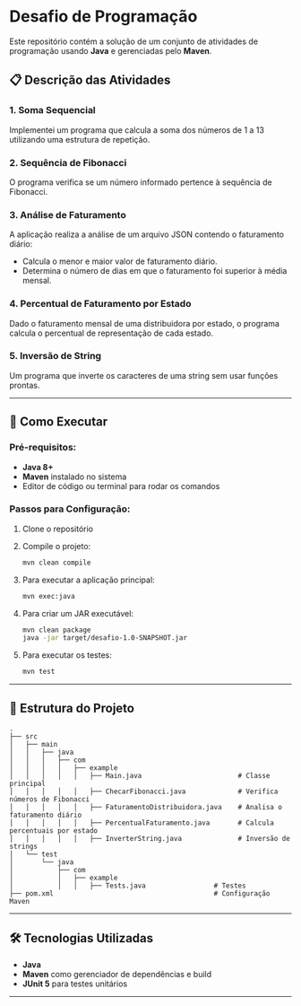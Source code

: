# Desafio de Programação

Este repositório contém a solução de um conjunto de atividades de programação usando **Java** e gerenciadas pelo **Maven**.

## 📋 Descrição das Atividades

### 1. Soma Sequencial
Implementei um programa que calcula a soma dos números de 1 a 13 utilizando uma estrutura de repetição.

### 2. Sequência de Fibonacci
O programa verifica se um número informado pertence à sequência de Fibonacci.

### 3. Análise de Faturamento
A aplicação realiza a análise de um arquivo JSON contendo o faturamento diário:
- Calcula o menor e maior valor de faturamento diário.
- Determina o número de dias em que o faturamento foi superior à média mensal.

### 4. Percentual de Faturamento por Estado
Dado o faturamento mensal de uma distribuidora por estado, o programa calcula o percentual de representação de cada estado.

### 5. Inversão de String
Um programa que inverte os caracteres de uma string sem usar funções prontas.

---

## 🚀 Como Executar

### Pré-requisitos:
- **Java 8+**
- **Maven** instalado no sistema
- Editor de código ou terminal para rodar os comandos

### Passos para Configuração:

1. Clone o repositório

2. Compile o projeto:
   ```bash
   mvn clean compile
   ```

3. Para executar a aplicação principal:
   ```bash
   mvn exec:java
   ```

4. Para criar um JAR executável:
   ```bash
   mvn clean package
   java -jar target/desafio-1.0-SNAPSHOT.jar
   ```

5. Para executar os testes:
   ```bash
   mvn test
   ```

---

## 📂 Estrutura do Projeto

```plaintext
.
├── src
│   ├── main
│   │   ├── java
│   │   │   ├── com
│   │   │   │   ├── example
│   │   │   │   │   ├── Main.java                        # Classe principal
│   │   │   │   │   ├── ChecarFibonacci.java             # Verifica números de Fibonacci
│   │   │   │   │   ├── FaturamentoDistribuidora.java    # Analisa o faturamento diário
│   │   │   │   │   ├── PercentualFaturamento.java       # Calcula percentuais por estado
│   │   │   │   │   ├── InverterString.java              # Inversão de strings
│   └── test                                            
│       └── java
│           ├── com
│           │   ├── example
│           │   │   ├── Tests.java                 # Testes
├── pom.xml                                        # Configuração Maven
```

---

## 🛠️ Tecnologias Utilizadas

- **Java**
- **Maven** como gerenciador de dependências e build
- **JUnit 5** para testes unitários
---
